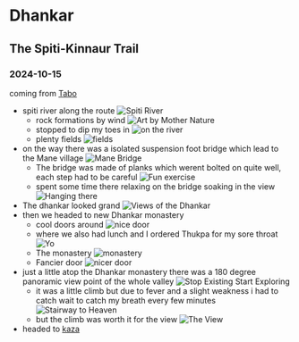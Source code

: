# Dhankar

## The Spiti-Kinnaur Trail

### 2024-10-15

coming from [Tabo](../tabo#2024-10-15)

- spiti river along the route
![Spiti River](spiti_river.avif)
  - rock formations by wind
  ![Art by Mother Nature](formations.avif)
  - stopped to dip my toes in
  ![on the river](on.avif)
  - plenty fields
  ![fields](fields.avif)
- on the way there was a isolated suspension foot bridge which lead to the Mane village
  ![Mane Bridge](mane_bridge.avif)
  - The bridge was made of planks which werent bolted on quite well, each step had to be careful
  ![Fun exercise](planks.avif)
  - spent some time there relaxing on the bridge soaking in the view
  ![Hanging there](float.avif)
- The dhankar looked grand 
  ![Views of the Dhankar](dhankar.avif)
- then we headed to new Dhankar monastery 
  - cool doors around
  ![nice door](door.avif)
  - where we also had lunch and I ordered Thukpa for my sore throat
  ![Yo](yo.avif)
  - The monastery
  ![monastery](walk.avif)
  - Fancier door
  ![nicer door](fancy_door.avif)
- just a little atop the Dhankar monastery there was a 180 degree panoramic view point of the whole valley
  ![Stop Existing Start Exploring](explore.avif)
  - it was a little climb but due to fever and a slight weakness i had to catch wait to catch my breath every few minutes 
  ![Stairway to Heaven](stairway.avif)
  - but the climb was worth it for the view
  ![The View](panorama.avif)
- headed to [kaza](../kaza#2024-10-15)